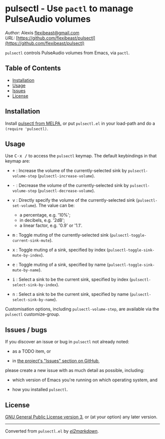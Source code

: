 # pulsectl - Use `pactl` to manage PulseAudio volumes

*Author:* Alexis <flexibeast@gmail.com><br>
*URL:* [https://github.com/flexibeast/pulsectl](https://github.com/flexibeast/pulsectl)<br>

`pulsectl` controls PulseAudio volumes from Emacs, via `pactl`.

## Table of Contents

- [Installation](#installation)
- [Usage](#usage)
- [Issues](#issues)
- [License](#license)

## Installation

Install [pulsectl from MELPA](http://melpa.org/#/pulsectl), or put `pulsectl.el` in your load-path and do a `(require 'pulsectl)`.

## Usage

Use <kbd>C-x /</kbd> to access the `pulsectl` keymap. The default keybindings in that keymap are:

* <kbd>&#0043;</kbd> : Increase the volume of the currently-selected sink by `pulsectl-volume-step` (`pulsectl-increase-volume`).

* <kbd>&#0045;</kbd> : Decrease the volume of the currently-selected sink by `pulsectl-volume-step` (`pulsectl-decrease-volume`).

* <kbd>v</kbd> : Directly specify the volume of the currently-selected sink (`pulsectl-set-volume`). The value can be:

  * a percentage, e.g. '10%';
  * in decibels, e.g. '2dB';
  * a linear factor, e.g. '0.9' or '1.1'.

* <kbd>m</kbd> : Toggle muting of the currently-selected sink (`pulsectl-toggle-current-sink-mute`).

* <kbd>x</kbd> : Toggle muting of a sink, specified by index (`pulsectl-toggle-sink-mute-by-index`).

* <kbd>e</kbd> : Toggle muting of a sink, specified by name (`pulsectl-toggle-sink-mute-by-name`).

* <kbd>i</kbd> : Select a sink to be the current sink, specified by index (`pulsectl-select-sink-by-index`).

* <kbd>n</kbd> : Select a sink to be the current sink, specified by name (`pulsectl-select-sink-by-name`).

Customisation options, including `pulsectl-volume-step`, are available via the `pulsectl` customize-group.

## Issues / bugs

If you discover an issue or bug in `pulsectl` not already noted:

* as a TODO item, or

* in [the project's "Issues" section on GitHub](https://github.com/flexibeast/pulsectl/issues),

please create a new issue with as much detail as possible, including:

* which version of Emacs you're running on which operating system, and

* how you installed `pulsectl`.

## License

[GNU General Public License version 3](http://www.gnu.org/licenses/gpl.html), or (at your option) any later version.


---
Converted from `pulsectl.el` by [*el2markdown*](https://github.com/Lindydancer/el2markdown).
